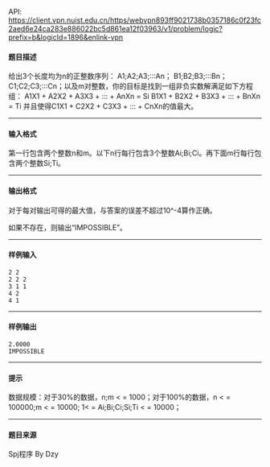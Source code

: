 API: https://client.vpn.nuist.edu.cn/https/webvpn893ff9021738b0357186c0f23fc2aed6e24ca283e886022bc5d861ea12f03963/v1/problem/logic?prefix=b&logicId=1896&enlink-vpn

#### 题目描述

给出3个长度均为n的正整数序列： A1;A2;A3;:::An； B1;B2;B3;:::Bn； C1;C2;C3;:::Cn；以及m对整数，你的目标是找到一组非负实数解满足如下方程组： A1X1 + A2X2 + A3X3 + ::: + AnXn = Si B1X1 + B2X2 + B3X3 + ::: + BnXn = Ti 并且使得C1X1 + C2X2 + C3X3 + ::: + CnXn的值最大。

---

#### 输入格式

第一行包含两个整数n和m。以下n行每行包含3个整数Ai;Bi;Ci。再下面m行每行包含两个整数Si;Ti。

---

#### 输出格式

对于每对输出可得的最大值，与答案的误差不超过10^-4算作正确。

如果不存在，则输出“IMPOSSIBLE”。

---

#### 样例输入
```
2 2
2 2 2
3 1 1
4 2
4 1
```

---

#### 样例输出
```
2.0000
IMPOSSIBLE

```

---

#### 提示

数据规模：对于30%的数据，n;m < = 1000；对于100%的数据，n < = 100000;m < = 10000; 1< = Ai;Bi;Ci;Si;Ti < = 10000；

---

#### 题目来源

Spj程序 By Dzy
